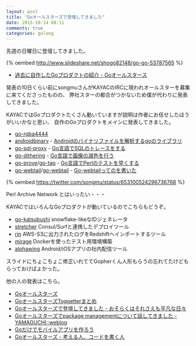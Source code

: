 ```yaml
---
layout: post
title: "Goオールスターズで登壇してきました"
date: 2015-10-14 08:11
comments: true
categories: golang
---
```


先週の日曜日に登壇してきました。

{% oembed http://www.slideshare.net/shogo82148/go-go-53787565 %}

- [過去に自作したGoプロダクトの紹介 - Goオールスタース](http://www.slideshare.net/shogo82148/go-go-53787565)

<!-- More -->

発表の10日くらい前にsongmuさんがKAYACのIRCに現われオールスターを募集に来てくださったものの、
弊社スターの都合がつかないため僕が代わりに発表してきました。

KAYACではGoプロダクトたくさん動いていますが説明は作者にお任せしたほうがいいかなと思い、
自作のGoプロダクトをメインに発表してきました。

- [go-rgba4444](https://github.com/shogo82148/go-rgba4444)
- [androidbinary](https://github.com/shogo82148/androidbinary) - [Androidのバイナリファイルを解析するgoのライブラリ](http://shogo82148.github.io/blog/2014/05/07/androidbinary/)
- [go-sql-proxy](https://github.com/shogo82148/go-sql-proxy) - [Go言語でSQLのトレースをする](http://shogo82148.github.io/blog/2015/05/13/golang-sql-proxy/)
- [go-dithering](https://github.com/shogo82148/go-dithering) - [Go言語で画像の減色を行う](http://shogo82148.github.io/blog/2015/04/25/quantize-image-in-golang/)
- [go-prove](https://github.com/shogo82148/go-prove)/[go-tap](https://github.com/shogo82148/go-tap) - [Go言語でPerlのテストを早くする](http://shogo82148.github.io/blog/2015/09/19/faster-perl-test-with-go-lang/)
- [go-webtail](https://github.com/shogo82148/go-webtail)/[go-webtail](https://github.com/shogo82148/go-tail) - [Go-webtailってのを書いた](http://shogo82148.github.io/blog/2015/06/21/go-webtail/)

{% oembed https://twitter.com/songmu/status/653100524296736768 %}

Perl Archive Network とはいったい・・・

KAYACではいろんなGoプロダクトが動いているのでこちらもどうぞ。

- [go-katsubushi](https://github.com/kayac/go-katsubushi) snowﬂake-likeなIDジェネレータ
- [stretcher](https://github.com/fujiwara/stretcher) Consul/Surfと連携したデプロイツール
- [rin](https://github.com/fujiwara/Rin) AWS-S3に出力されたログをRedshiftへインポートするツール
- [mirage](https://github.com/acidlemon/mirage) Dockerを使ったテスト用環境構築
- [alphawing](https://github.com/kayac/alphawing) Android/iOSアプリの社内配信ツール

スライドにちょこちょこ修正いれててGopherくん人形もらうの忘れてたけどもらっておけばよかった。

他の人の発表はこちら。

- [Goオールスターズ](http://eventdots.jp/event/571126)
- [GoオールスターズToggetterまとめ](http://togetter.com/li/885585)
- [Goオールスターズで登壇してきました - おそらくはそれさえも平凡な日々](http://www.songmu.jp/riji/entry/2015-10-12-go-all-stars.html)
- [Goオールスターズでpackage managementについて話してきました - YAMAGUCHI::weblog](http://ymotongpoo.hatenablog.com/entry/2015/10/13/104247)
- [Goだけでモバイルアプリを作ろう](http://www.slideshare.net/takuyaueda967/go-53785408)
- [Goオールスターズ - 考える人、コードを書く人](http://bokko.hatenablog.com/entry/2015/10/12/151641)
